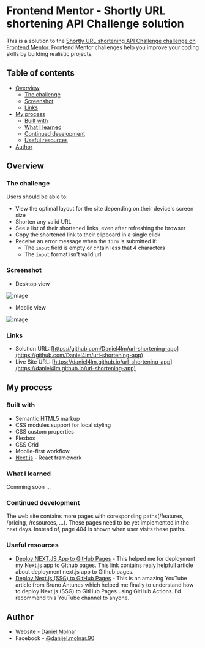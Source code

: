 # Frontend Mentor - Shortly URL shortening API Challenge solution

This is a solution to the [Shortly URL shortening API Challenge challenge on Frontend Mentor](https://www.frontendmentor.io/challenges/url-shortening-api-landing-page-2ce3ob-G). Frontend Mentor challenges help you improve your coding skills by building realistic projects. 

## Table of contents

- [Overview](#overview)
  - [The challenge](#the-challenge)
  - [Screenshot](#screenshot)
  - [Links](#links)
- [My process](#my-process)
  - [Built with](#built-with)
  - [What I learned](#what-i-learned)
  - [Continued development](#continued-development)
  - [Useful resources](#useful-resources)
- [Author](#author)

## Overview

### The challenge

Users should be able to:

- View the optimal layout for the site depending on their device's screen size
- Shorten any valid URL
- See a list of their shortened links, even after refreshing the browser
- Copy the shortened link to their clipboard in a single click
- Receive an error message when the `form` is submitted if:
  - The `input` field is empty or cntain less that 4 characters
  - The `input` format isn't valid url

### Screenshot

- Desktop view

![image](https://user-images.githubusercontent.com/1280747/135527165-71a21659-f55e-4a0a-aea3-4d73efdbc4c4.png)

- Mobile view

![image](https://user-images.githubusercontent.com/1280747/135527269-c621cb16-58d0-4759-b77c-97b13592f8ae.png)

### Links

- Solution URL: [https://github.com/Daniel4lm/url-shortening-app](https://github.com/Daniel4lm/url-shortening-app)
- Live Site URL: [https://daniel4lm.github.io/url-shortening-app](https://daniel4lm.github.io/url-shortening-app)

## My process

### Built with

- Semantic HTML5 markup
- CSS modules support for local styling
- CSS custom properties
- Flexbox
- CSS Grid
- Mobile-first workflow
- [Next.js](https://nextjs.org/) - React framework

### What I learned

Comming soon ...

### Continued development

The web site contains more pages with coresponding paths(/features, /pricing, /resources, ...). These pages need to be yet implemented in the next days. Instead of, page 404 is shown when user visits these paths. 

### Useful resources

- [Deploy NEXT.JS App to GitHub Pages](https://www.linkedin.com/pulse/deploy-nextjs-app-github-pages-federico-antu%C3%B1a/) - This helped me for deployment my Next.js app to Github pages. This link contains realy helpfull article about deployment next.js app to Github pages.
- [Deploy Next.js (SSG) to GitHub Pages](https://www.youtube.com/watch?v=yRz8D_oJMWQ&t=81s) - This is an amazing YouTube article from Bruno Antunes which helped me finally to understand how to deploy Next.js (SSG) to GitHub Pages using GitHub Actions. I'd recommend this YouTube channel to anyone.

## Author

- Website - [Daniel Molnar](https://github.com/Daniel4lm)
- Facebook - [@danijel.molnar.90](https://www.facebook.com/danijel.molnar.90/)

